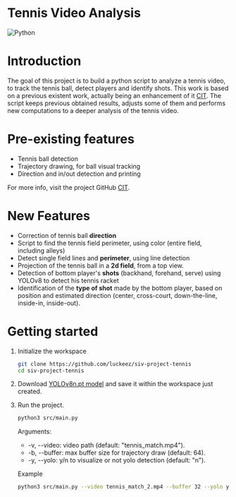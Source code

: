 # Tennis Video Analysis

<div>
    <img src="https://img.shields.io/badge/python-3670A0?style=flat&logo=python&logoColor=ffdd54" alt="Python"/>
</div>

# Introduction

The goal of this project is to build a python script to analyze a tennis video, to track the tennis ball, detect players and identify shots. This work is based on a previous existent work, actually being an enhancement of it [CIT](apowdk). 
The script keeps previous obtained results, adjusts some of them and performs new computations to a deeper analysis of the tennis video.

# Pre-existing features

- Tennis ball detection
- Trajectory drawing, for ball visual tracking
- Direction and in/out detection and printing

For more info, visit the project GitHub [CIT](apowdk).

# New Features

- Correction of tennis ball **direction** 
- Script to find the tennis field perimeter, using color (entire field, including alleys)
- Detect single field lines and **perimeter**, using line detection
- Projection of the tennis ball in a **2d field**, from a top view.
- Detection of bottom player's **shots** (backhand, forehand, serve) using YOLOv8 to detect his tennis racket
- Identification of the **type of shot** made by the bottom player, based on position and estimated direction (center, cross-court, down-the-line, inside-in, inside-out).

# Getting started

1. Initialize the workspace
    ```bash
    git clone https://github.com/luckeez/siv-project-tennis
    cd siv-project-tennis
    ```

2. Download [YOLOv8n.pt model](https://www.google.com/url?sa=t&source=web&rct=j&opi=89978449&url=https://github.com/ultralytics/assets/releases/download/v8.1.0/yolov8n.pt&ved=2ahUKEwih--ui14-FAxX4Q_EDHRcEDEwQFnoECBIQAQ&usg=AOvVaw0xT1jI0XjDZI-PC-WWmzci) and save it within the workspace just created.

3. Run the project.
    ```bash
    python3 src/main.py
    ```
    Arguments:
    - -v, --video: video path (default: "tennis_match.mp4"). 
    - -b, --buffer: max buffer size for trajectory draw (default: 64).
    - -y, --yolo: y/n to visualize or not yolo detection (default: "n").

    Example
    ```bash
    python3 src/main.py --video tennis_match_2.mp4 --buffer 32 --yolo y
    ```


